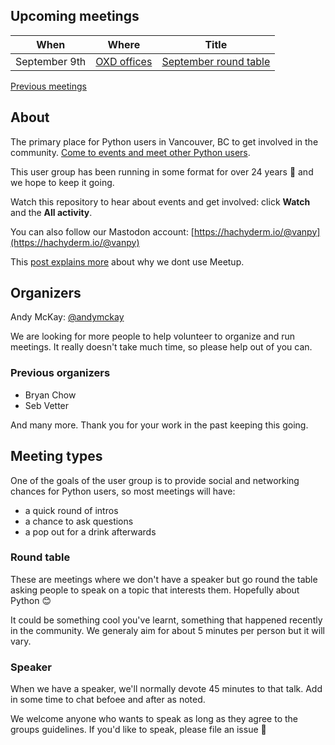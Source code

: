 ## Upcoming meetings

|When|Where|Title|
|-|-|-|
|September 9th|[OXD offices](https://github.com/vancouver/vanpy/issues/27)|[September round table](https://github.com/vancouver/vanpy/issues/28)|

[Previous meetings](https://github.com/vancouver/vanpy/issues?q=is%3Aissue+label%3AMeeting+is%3Aclosed)

## About

The primary place for Python users in Vancouver, BC to get involved in the community. [Come to events and meet other Python users](https://github.com/vancouver/vanpy/issues?q=is%3Aissue+label%3AMeeting+).

This user group has been running in some format for over 24 years 🎉 and we hope to keep it going.

Watch this repository to hear about events and get involved: click **Watch** and the **All activity**.

You can also follow our Mastodon account: [https://hachyderm.io/@vanpy](https://hachyderm.io/@vanpy)

This [post explains more](https://mckay.pub/2024-06-12-leaving-meetup/) about why we dont use Meetup.

## Organizers

Andy McKay: [@andymckay](https://github.com/andymckay/)

We are looking for more people to help volunteer to organize and run meetings. It really doesn't take much time, so please help out of you can.

### Previous organizers 

* Bryan Chow
* Seb Vetter

And many more. Thank you for your work in the past keeping this going.

## Meeting types

One of the goals of the user group is to provide social and networking chances for Python users, so most meetings will have:
* a quick round of intros
* a chance to ask questions
* a pop out for a drink afterwards

### Round table

These are meetings where we don't have a speaker but go round the table asking people to speak on a topic that interests them. Hopefully about Python 😊

It could be something cool you've learnt, something that happened recently in the community. We generaly aim for about 5 minutes per person but it will vary.

### Speaker 

When we have a speaker, we'll normally devote 45 minutes to that talk. Add in some time to chat befoee and after as noted.

We welcome anyone who wants to speak as long as they agree to the groups guidelines. If you'd like to speak, please file an issue 🙇
